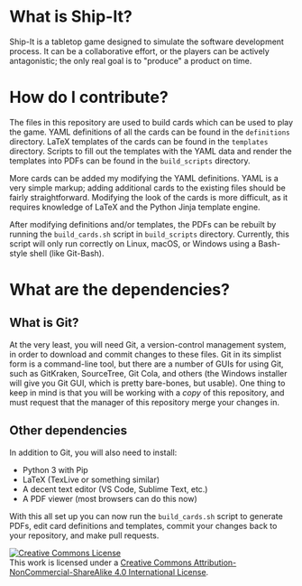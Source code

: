 # What is Ship-It?
Ship-It is a tabletop game designed to simulate the software development process. It can be a collaborative effort, or the players can be actively antagonistic; the only real goal is to "produce" a product on time. 

# How do I contribute?
The files in this repository are used to build cards which can be used to play the game. YAML definitions of all the cards can be found in the `definitions` directory. LaTeX templates of the cards can be found in the `templates` directory. Scripts to fill out the templates with the YAML data and render the templates into PDFs can be found in the `build_scripts` directory.

More cards can be added my modifying the YAML definitions. YAML is a very simple markup; adding additional cards to the existing files should be fairly straightforward. Modifying the look of the cards is more difficult, as it requires knowledge of LaTeX and the Python Jinja template engine.

After modifying definitions and/or templates, the PDFs can be rebuilt by running the `build_cards.sh` script in `build_scripts` directory. Currently, this script will only run correctly on Linux, macOS, or Windows using a Bash-style shell (like Git-Bash).

# What are the dependencies?

## What is Git?
At the very least, you will need Git, a version-control management system, in order to download and commit changes to these files. Git in its simplist form is a command-line tool, but there are a number of GUIs for using Git, such as GitKraken, SourceTree, Git Cola, and others (the Windows installer will give you Git GUI, which is pretty bare-bones, but usable). One thing to keep in mind is that you will be working with a _copy_ of this repository, and must request that the manager of this repository merge your changes in.

## Other dependencies
In addition to Git, you will also need to install:
* Python 3 with Pip
* LaTeX (TexLive or something similar)
* A decent text editor (VS Code, Sublime Text, etc.)
* A PDF viewer (most browsers can do this now)

With this all set up you can now run the `build_cards.sh` script to generate PDFs, edit card definitions and templates, commit your changes back to your repository, and make pull requests.

<a rel="license" href="http://creativecommons.org/licenses/by-nc-sa/4.0/"><img alt="Creative Commons License" style="border-width:0" src="https://i.creativecommons.org/l/by-nc-sa/4.0/88x31.png" /></a><br />This work is licensed under a <a rel="license" href="http://creativecommons.org/licenses/by-nc-sa/4.0/">Creative Commons Attribution-NonCommercial-ShareAlike 4.0 International License</a>.